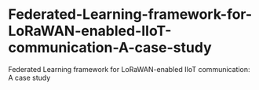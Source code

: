 # Federated-Learning-framework-for-LoRaWAN-enabled-IIoT-communication-A-case-study
Federated Learning framework for LoRaWAN-enabled IIoT communication: A case study
